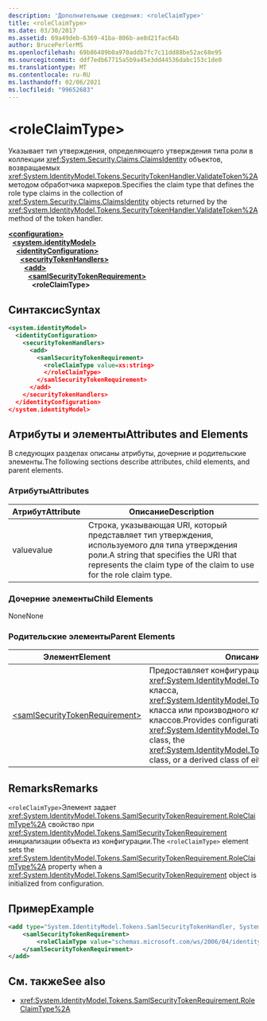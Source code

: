 ```yaml
---
description: 'Дополнительные сведения: <roleClaimType>'
title: <roleClaimType>
ms.date: 03/30/2017
ms.assetid: 69a49deb-6369-41ba-806b-ae8d21fac64b
author: BrucePerlerMS
ms.openlocfilehash: 69b86489b0a970addb7fc7c11dd88be52ac68e95
ms.sourcegitcommit: ddf7edb67715a5b9a45e3dd44536dabc153c1de0
ms.translationtype: MT
ms.contentlocale: ru-RU
ms.lasthandoff: 02/06/2021
ms.locfileid: "99652683"
---
```

# \<roleClaimType>

<span data-ttu-id="cb6ce-102">Указывает тип утверждения, определяющего утверждения типа роли в коллекции <xref:System.Security.Claims.ClaimsIdentity> объектов, возвращаемых <xref:System.IdentityModel.Tokens.SecurityTokenHandler.ValidateToken%2A> методом обработчика маркеров.</span><span class="sxs-lookup"><span data-stu-id="cb6ce-102">Specifies the claim type that defines the role type claims in the collection of <xref:System.Security.Claims.ClaimsIdentity> objects returned by the <xref:System.IdentityModel.Tokens.SecurityTokenHandler.ValidateToken%2A> method of the token handler.</span></span>  
  
[**\<configuration>**](../configuration-element.md)\
&nbsp;&nbsp;[**\<system.identityModel>**](system-identitymodel.md)\
&nbsp;&nbsp;&nbsp;&nbsp;[**\<identityConfiguration>**](identityconfiguration.md)\
&nbsp;&nbsp;&nbsp;&nbsp;&nbsp;&nbsp;[**\<securityTokenHandlers>**](securitytokenhandlers.md)\
&nbsp;&nbsp;&nbsp;&nbsp;&nbsp;&nbsp;&nbsp;&nbsp;[**\<add>**](add.md)\
&nbsp;&nbsp;&nbsp;&nbsp;&nbsp;&nbsp;&nbsp;&nbsp;&nbsp;&nbsp;[**\<samlSecurityTokenRequirement>**](samlsecuritytokenrequirement.md)\
&nbsp;&nbsp;&nbsp;&nbsp;&nbsp;&nbsp;&nbsp;&nbsp;&nbsp;&nbsp;&nbsp;&nbsp;**\<roleClaimType>**  
  
## <a name="syntax"></a><span data-ttu-id="cb6ce-103">Синтаксис</span><span class="sxs-lookup"><span data-stu-id="cb6ce-103">Syntax</span></span>  
  
```xml  
<system.identityModel>  
  <identityConfiguration>  
    <securityTokenHandlers>  
      <add>  
        <samlSecurityTokenRequirement>  
          <roleClaimType value=xs:string>  
          </roleClaimType>  
        </samlSecurityTokenRequirement>  
      </add>  
    </securityTokenHandlers>  
  </identityConfiguration>  
</system.identityModel>  
```  
  
## <a name="attributes-and-elements"></a><span data-ttu-id="cb6ce-104">Атрибуты и элементы</span><span class="sxs-lookup"><span data-stu-id="cb6ce-104">Attributes and Elements</span></span>  

 <span data-ttu-id="cb6ce-105">В следующих разделах описаны атрибуты, дочерние и родительские элементы.</span><span class="sxs-lookup"><span data-stu-id="cb6ce-105">The following sections describe attributes, child elements, and parent elements.</span></span>  
  
### <a name="attributes"></a><span data-ttu-id="cb6ce-106">Атрибуты</span><span class="sxs-lookup"><span data-stu-id="cb6ce-106">Attributes</span></span>  
  
|<span data-ttu-id="cb6ce-107">Атрибут</span><span class="sxs-lookup"><span data-stu-id="cb6ce-107">Attribute</span></span>|<span data-ttu-id="cb6ce-108">Описание</span><span class="sxs-lookup"><span data-stu-id="cb6ce-108">Description</span></span>|  
|---------------|-----------------|  
|<span data-ttu-id="cb6ce-109">value</span><span class="sxs-lookup"><span data-stu-id="cb6ce-109">value</span></span>|<span data-ttu-id="cb6ce-110">Строка, указывающая URI, который представляет тип утверждения, используемого для типа утверждения роли.</span><span class="sxs-lookup"><span data-stu-id="cb6ce-110">A string that specifies the URI that represents the claim type of the claim to use for the role claim type.</span></span>|  
  
### <a name="child-elements"></a><span data-ttu-id="cb6ce-111">Дочерние элементы</span><span class="sxs-lookup"><span data-stu-id="cb6ce-111">Child Elements</span></span>  

 <span data-ttu-id="cb6ce-112">None</span><span class="sxs-lookup"><span data-stu-id="cb6ce-112">None</span></span>  
  
### <a name="parent-elements"></a><span data-ttu-id="cb6ce-113">Родительские элементы</span><span class="sxs-lookup"><span data-stu-id="cb6ce-113">Parent Elements</span></span>  
  
|<span data-ttu-id="cb6ce-114">Элемент</span><span class="sxs-lookup"><span data-stu-id="cb6ce-114">Element</span></span>|<span data-ttu-id="cb6ce-115">Описание</span><span class="sxs-lookup"><span data-stu-id="cb6ce-115">Description</span></span>|  
|-------------|-----------------|  
|[\<samlSecurityTokenRequirement>](samlsecuritytokenrequirement.md)|<span data-ttu-id="cb6ce-116">Предоставляет конфигурацию для <xref:System.IdentityModel.Tokens.SamlSecurityTokenHandler> класса, <xref:System.IdentityModel.Tokens.Saml2SecurityTokenHandler> класса или производного класса любого из этих классов.</span><span class="sxs-lookup"><span data-stu-id="cb6ce-116">Provides configuration for the <xref:System.IdentityModel.Tokens.SamlSecurityTokenHandler> class, the <xref:System.IdentityModel.Tokens.Saml2SecurityTokenHandler> class, or a derived class of either of these classes.</span></span>|  
  
## <a name="remarks"></a><span data-ttu-id="cb6ce-117">Remarks</span><span class="sxs-lookup"><span data-stu-id="cb6ce-117">Remarks</span></span>  

 <span data-ttu-id="cb6ce-118">`<roleClaimType>`Элемент задает <xref:System.IdentityModel.Tokens.SamlSecurityTokenRequirement.RoleClaimType%2A> свойство при <xref:System.IdentityModel.Tokens.SamlSecurityTokenRequirement> инициализации объекта из конфигурации.</span><span class="sxs-lookup"><span data-stu-id="cb6ce-118">The `<roleClaimType>` element sets the <xref:System.IdentityModel.Tokens.SamlSecurityTokenRequirement.RoleClaimType%2A> property when a <xref:System.IdentityModel.Tokens.SamlSecurityTokenRequirement> object is initialized from configuration.</span></span>  
  
## <a name="example"></a><span data-ttu-id="cb6ce-119">Пример</span><span class="sxs-lookup"><span data-stu-id="cb6ce-119">Example</span></span>  
  
```xml  
<add type="System.IdentityModel.Tokens.SamlSecurityTokenHandler, System.IdentityModel">  
    <samlSecurityTokenRequirement>  
        <roleClaimType value="schemas.microsoft.com/ws/2006/04/identity/claims/role" />  
    </samlSecurityTokenRequirement>  
</add>  
```  
  
## <a name="see-also"></a><span data-ttu-id="cb6ce-120">См. также</span><span class="sxs-lookup"><span data-stu-id="cb6ce-120">See also</span></span>

- <xref:System.IdentityModel.Tokens.SamlSecurityTokenRequirement.RoleClaimType%2A>
